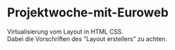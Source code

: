 # Projektwoche-mit-Euroweb  
Virtualisierung vom Layout in HTML CSS.  
Dabei die Vorschriften des "Layout erstellers" zu achten.  
